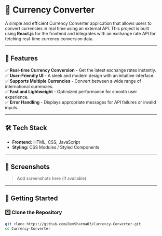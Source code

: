 # 💱 Currency Converter

A simple and efficient Currency Converter application that allows users to convert currencies in real time using an external API. This project is built using **React.js** for the frontend and integrates with an exchange rate API for fetching real-time currency conversion data.

---

## 🚀 Features 

✅ **Real-time Currency Conversion** - Get the latest exchange rates instantly.  
✅ **User-Friendly UI** - A sleek and modern design with an intuitive interface.  
✅ **Supports Multiple Currencies** - Convert between a wide range of international currencies.  
✅ **Fast and Lightweight** - Optimized performance for smooth user experience.  
✅ **Error Handling** - Displays appropriate messages for API failures or invalid inputs.  

---

## 🛠️ Tech Stack

- **Frontend:** HTML, CSS, JavaScript  
- **Styling:** CSS Modules / Styled Components

---

## 📸 Screenshots

> Add screenshots here (if available)

---

## 🎯 Getting Started

### 1️⃣ Clone the Repository  
```sh
git clone https://github.com/DevSharma03/Currency-Converter.git
cd Currency-Converter

